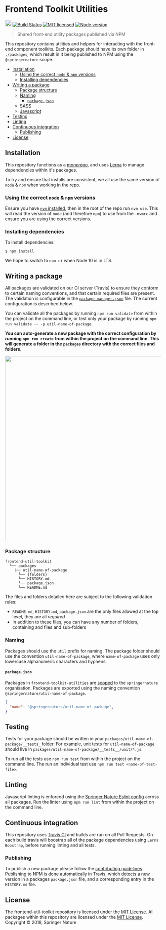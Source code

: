 # Frontend Toolkit Utilities

<img src="https://cdn.travis-ci.org/images/favicon-c566132d45ab1a9bcae64d8d90e4378a.svg" width=20 height=20/> [![Build Status][badge-build]][info-build]
[![MIT licensed][badge-license]][info-license]
[![Node version][badge-node]][info-node]

> Shared front-end utility packages published via NPM

This repository contains utilities and helpers for interacting with the front-end component toolkits. Each package should have its own folder in `./packages`, which result in it being published to NPM using the `@springernature` scope.

* [Installation](#installation)
	* [Using the correct `node` & `npm` versions](#using-the-correct-node--npm-versions)
	* [Installing dependencies](#installing-dependencies)
* [Writing a package](#writing-a-package)
	* [Package structure](#package-structure)
	* [Naming](#naming)
		* [`package.json`](#packagejson)
	* [SASS](#sass)
	* [Javascript](#javascript)
* [Testing](#testing)
* [Linting](#linting)
* [Continuous integration](#continuous-integration)
	* [Publishing](#publishing)
* [License](#license)

## Installation

This repository functions as a [monorepo](https://medium.com/@maoberlehner/monorepos-in-the-wild-33c6eb246cb9), and uses [Lerna](https://lernajs.io/) to manage dependencies within it's packages.

To try and ensure that installs are consistent, we all use the same version of `node` & `npm` when working in the repo.

### Using the correct `node` & `npm` versions

Ensure you have [`nvm` installed](https://github.com/creationix/nvm/blob/master/README.md), then in the root of the repo run `nvm use`. This will read the version of `node` (and therefore `npm`) to use from the `.nvmrc` and ensure you are using the correct versions.

### Installing dependencies

To install dependencies:

```
$ npm install
```

We hope to switch to `npm ci` when Node 10 is in LTS.

## Writing a package

All packages are validated on our CI server (Travis) to ensure they conform to certain naming conventions, and that certain required files are present. The validation is configurable in the [`package-manager.json`](package-manager.json) file. The current configuration is described below.

You can validate all the packages by running `npm run validate` from within the project on the command line, or test only your package by running `npm run validate -- -p util-name-of-package`.

**You can auto-generate a new package with the correct configuration by running `npm run create` from within the project on the command line. This will generate a folder in the `packages` directory with the correct files and folders.**

<img src="auto-generate.gif" width="600">

### Package structure

```
frontend-util-toolkit
  └── packages
    ├── util-name-of-package
      └── {folders}
      └── HISTORY.md
      └── package.json
      └── README.md
```

The files and folders detailed here are subject to the following validation rules:

- `README.md`, `HISTORY.md`, `package.json` are the only files allowed at the top level, they are all _required_
- In addition to these files, you can have any number of folders, containing and files and sub-folders

### Naming

Packages should use the `util` prefix for naming. The package folder should use the convention `util-name-of-package`, where `name-of-package` uses only lowercase alphanumeric characters and hyphens.

#### `package.json`

Packages in `frontend-toolkit-utilities` are [scoped](https://docs.npmjs.com/misc/scope) to the `springernature` organisation. Packages are exported using the naming convention `@springernature/util-name-of-package`.

```json
{
  "name": "@springernature/util-name-of-package",
}
```

## Testing

Tests for your package should be written in your `packages/util-name-of-package/__tests_` folder. For example, unit tests for `util-name-of-package` should live in `packages/util-name-of-package/__tests__/unit/*.js`.

To run all the tests use `npm run test` from within the project on the command line. The run an individual test use `npm run test <name-of-test-file>`.

## Linting

Javascript linting is enforced using the [Springer Nature Eslint config](https://www.npmjs.com/package/@springernature/eslint-config) across all packages. Run the linter using `npm run lint` from within the project on the command line.

## Continuous integration

This repository uses [Travis CI](https://travis-ci.org/) and builds are run on all Pull Requests. On each build travis will boostrap all of the package dependencies using `Lerna Boostrap`, before running linting and all tests.

### Publishing

To publish a new package please follow the [contributing guidelines](CONTRIBUTING.md). Publishing to NPM is done automatically in Travis, which detects a new version in a packages `package.json` file, and a corresponding entry in the `HISTORY.md` file.

## License

The frontend-util-toolkit repository is licensed under the [MIT License][info-license].
All packages within this repository are licensed under the [MIT License][info-license].
Copyright &copy; 2018, Springer Nature

[info-license]: LICENCE
[badge-license]: https://img.shields.io/badge/license-MIT-blue.svg
[info-build]: https://travis-ci.org/springernature/frontend-toolkit-utilities
[badge-build]: https://api.travis-ci.org/springernature/frontend-toolkit-utilities.svg?branch=master
[info-node]: .nvmrc
[badge-node]: https://img.shields.io/badge/node-lts/carbon-brightgreen.svg
